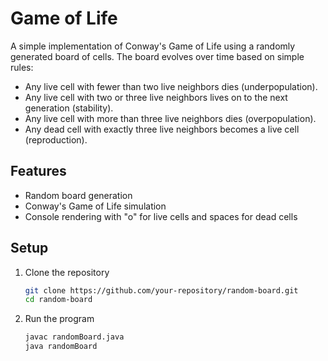 # Game of Life

A simple implementation of Conway's Game of Life using a randomly generated board of cells. The board evolves over time based on simple rules:
- Any live cell with fewer than two live neighbors dies (underpopulation).
- Any live cell with two or three live neighbors lives on to the next generation (stability).
- Any live cell with more than three live neighbors dies (overpopulation).
- Any dead cell with exactly three live neighbors becomes a live cell (reproduction).

## Features
- Random board generation
- Conway's Game of Life simulation
- Console rendering with "o" for live cells and spaces for dead cells

## Setup

1. Clone the repository
    ```bash
    git clone https://github.com/your-repository/random-board.git
    cd random-board
    ```

2. Run the program
    ```bash
    javac randomBoard.java
    java randomBoard
    ```
